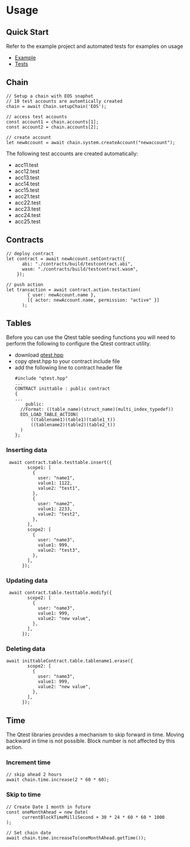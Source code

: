 # Usage

## Quick Start

Refer to the example project and automated tests for examples on usage

* [Example](../../example/tests/test.js)
* [Tests](../../test)

## Chain
```
// Setup a chain with EOS snaphot
// 10 test accounts are automtically created
chain = await Chain.setupChain('EOS');

// access test accounts
const account1 = chain.accounts[1];
const account2 = chain.accounts[2];

// create account
let newAccount = await chain.system.createAccount("newaccount");
```
The following test accounts are created automatically:
- acc11.test
- acc12.test
- acc13.test
- acc14.test
- acc15.test
- acc21.test
- acc22.test
- acc23.test
- acc24.test
- acc25.test

## Contracts

```
// deploy contract
let contract = await newAccount.setContract({
      abi: "./contracts/build/testcontract.abi",
      wasm: "./contracts/build/testcontract.wasm",
    });
    
// push action
let transaction = await contract.action.testaction(
        { user: newAccount.name },
        [{ actor: newAccount.name, permission: "active" }]
      );
```

## Tables

Before you can use the Qtest table seeding functions you will need to perform the following to configure the Qtest contract utility.

- download [qtest.hpp](../../macro/qtest.hpp)
- copy qtest.hpp to your contract include file
- add the following line to contract header file
  ```
  #include "qtest.hpp"
  ...
  CONTRACT inittable : public contract
  { 
  ...
      public:
    //Format: ((table_name)(struct_name)(multi_index_typedef))
    EOS_LOAD_TABLE_ACTION(
        ((tablename1)(table1)(table1_t))
        ((tablename2)(table2)(table2_t))
    )
  };
  ```




### Inserting data
```
 await contract.table.testtable.insert({
        scope1: [
          {
            user: "name1",
            value1: 1122,
            value2: "test1",
          },
          {
            user: "name2",
            value1: 2233,
            value2: "test2",
          },
        ],
        scope2: [
          {
            user: "name3",
            value1: 999,
            value2: "test3",
          },
        ],
      });
```
### Updating data
```
 await contract.table.testtable.modify({
        scope2: [
          {
            user: "name3",
            value1: 999,
            value2: "new value",
          },
        ],
      });
```
### Deleting data
```
await inittableContract.table.tablename1.erase({
        scope2: [
          {
            user: "name3",
            value1: 999,
            value2: "new value",
          },
        ],
      });
```
## Time

The Qtest libraries provides a mechanism to skip forward in time.  Moving backward in time is not possible.  Block number is not affected by this action.

### Increment time

```
// skip ahead 2 hours
await chain.time.increase(2 * 60 * 60);
```

### Skip to time

```
// Create Date 1 month in future
const oneMonthAhead = new Date(
      currentBlockTimeMilliSecond + 30 * 24 * 60 * 60 * 1000
);

// Set chain date
await chain.time.increaseTo(oneMonthAhead.getTime());
```
